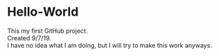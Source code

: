 # Hello-World
This my first GitHub project.  
Created 9/7/19.  
I have no idea what I am doing, but I will try to make this work anyways.
